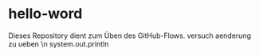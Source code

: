 # hello-word
Dieses Repository dient zum Üben des GitHub-Flows.
versuch aenderung zu ueben
\n system.out.println
